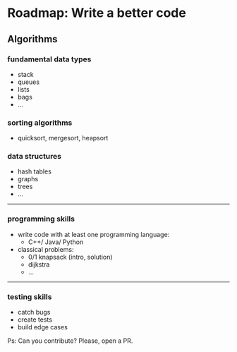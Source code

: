 # Roadmap: Write a better code

## Algorithms

### fundamental data types

  * stack
  * queues
  * lists
  * bags
  * ...

### sorting algorithms

* quicksort, mergesort, heapsort

### data structures

* hash tables
* graphs
* trees
* ...
---
### programming skills

* write code with at least one programming language: 
    *  C++/ Java/ Python
* classical problems:
    * 0/1 knapsack (intro, solution)
    * dijkstra
    * ...

---
### testing skills

* catch bugs
* create tests
* build edge cases
    


Ps: Can you contribute? Please, open a PR.
  



